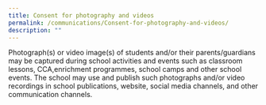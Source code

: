 ```yaml
---
title: Consent for photography and videos
permalink: /communications/Consent-for-photography-and-videos/
description: ""
---
```

Photograph(s) or video image(s) of students and/or their parents/guardians may be captured during school activities and events such as classroom lessons, CCA,enrichment programmes, school camps and other school events. The school may use and publish such photographs and/or video recordings in school publications, website, social media channels, and other communication channels.